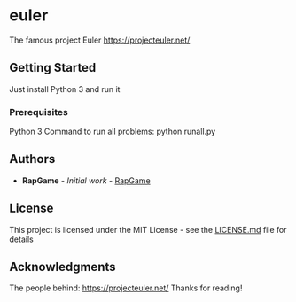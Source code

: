 # euler

The famous project Euler 
https://projecteuler.net/

## Getting Started

Just install Python 3 and run it

### Prerequisites

Python 3
Command to run all problems:
python runall.py

## Authors

* **RapGame** - *Initial work* - [RapGame](https://github.com/RapGame)

## License

This project is licensed under the MIT License - see the [LICENSE.md](LICENSE.md) file for details

## Acknowledgments

The people behind:
https://projecteuler.net/
Thanks for reading!